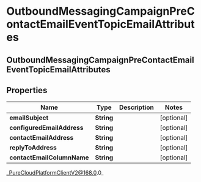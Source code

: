 # OutboundMessagingCampaignPreContactEmailEventTopicEmailAttributes

## OutboundMessagingCampaignPreContactEmailEventTopicEmailAttributes

## Properties

|Name | Type | Description | Notes|
|------------ | ------------- | ------------- | -------------|
| **emailSubject** | **String** |  | [optional] |
| **configuredEmailAddress** | **String** |  | [optional] |
| **contactEmailAddress** | **String** |  | [optional] |
| **replyToAddress** | **String** |  | [optional] |
| **contactEmailColumnName** | **String** |  | [optional] |



_PureCloudPlatformClientV2@168.0.0_
